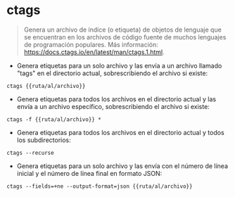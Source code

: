 # ctags

> Genera un archivo de índice (o etiqueta) de objetos de lenguaje que se encuentran en los archivos de código fuente de muchos lenguajes de programación populares.
> Más información: <https://docs.ctags.io/en/latest/man/ctags.1.html>.

- Genera etiquetas para un solo archivo y las envía a un archivo llamado "tags" en el directorio actual, sobrescribiendo el archivo si existe:

`ctags {{ruta/al/archivo}}`

- Genera etiquetas para todos los archivos en el directorio actual y las envía a un archivo específico, sobrescribiendo el archivo si existe:

`ctags -f {{ruta/al/archivo}} *`

- Genera etiquetas para todos los archivos en el directorio actual y todos los subdirectorios:

`ctags --recurse`

- Genera etiquetas para un solo archivo y las envía con el número de línea inicial y el número de línea final en formato JSON:

`ctags --fields=+ne --output-format=json {{ruta/al/archivo}}`
